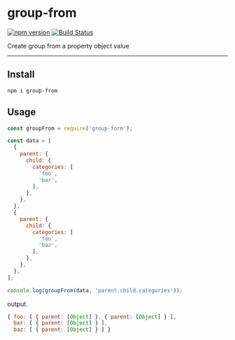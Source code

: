 # group-from

[![npm version](https://badge.fury.io/js/group-from.svg)](https://badge.fury.io/js/group-from)
[![Build Status](https://travis-ci.org/totora0155/group-from.svg?branch=master)](https://travis-ci.org/totora0155/group-from)

Create group from a property object value

---

## Install

```
npm i group-from
```

## Usage

```js
const groupFrom = require('group-form');

const data = [
  {
    parent: {
      child: {
        categories: [
          'foo',
          'bar',
        ],
      },
    },
  },
  {
    parent: {
      child: {
        categories: [
          'foo',
          'baz',
        ],
      },
    },
  },
];

console.log(groupFrom(data, 'parent.child.categories'));

```

output.

```js
{ foo: [ { parent: [Object] }, { parent: [Object] } ],
  bar: [ { parent: [Object] } ],
  baz: [ { parent: [Object] } ] }
```
